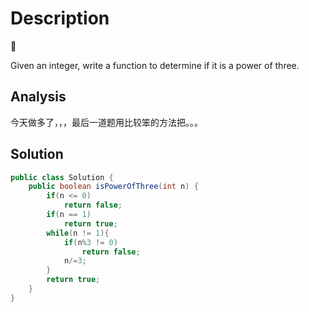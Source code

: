 # Description
:star2:

Given an integer, write a function to determine if it is a power of three.

## Analysis
今天做多了，，，最后一道题用比较笨的方法把。。。

## Solution
```java
public class Solution {
    public boolean isPowerOfThree(int n) {
        if(n <= 0)
            return false;
        if(n == 1)
            return true;
        while(n != 1){
            if(n%3 != 0)
                return false;
            n/=3;
        }
        return true;
    }
}
```